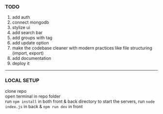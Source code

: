 ### TODO

1. add auth
2. connect mongodb
3. stylize ui
4. add search bar
5. add groups with tag
6. add update option
7. make the codebase cleaner with modern practices like file structuring (import, export)
8. add documentation
9. deploy it

---

### LOCAL SETUP

clone repo  
open terminal in repo folder  
run `npm install` in both front & back directory
to start the servers, run `node index.js` in back & `npm run dev` in front
